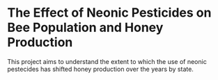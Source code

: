 # The Effect of Neonic Pesticides on Bee Population and Honey Production

This project aims to understand the extent to which the use of neonic pestecides has shifted honey production over the years by state.


